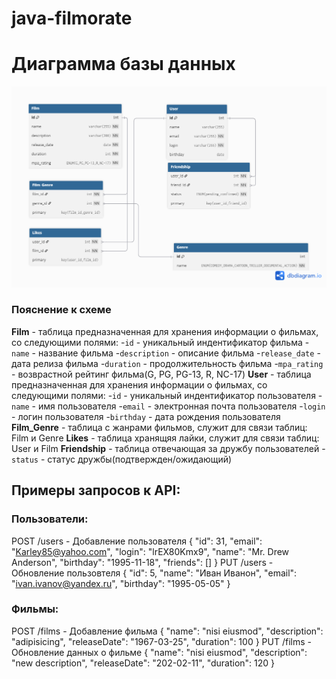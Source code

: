 # java-filmorate
# Диаграмма базы данных

![Диаграмма базы данных](Filmorate_database.png)

### Пояснение к схеме
**Film** - таблица предназначенная для хранения информации о фильмах, со следующими полями:
-`id` - уникальный индентификатор фильма
-`name` - название фильма
-`description` - описание фильма
-`release_date` - дата релиза фильма 
-`duration` - продолжительность фильма
-`mpa_rating` - возврастной рейтинг фильма(G, PG, PG-13, R, NC-17) 
**User** - таблица предназначенная для хранения информации о фильмах, со следующими полями:
-`id` - уникальный индентификатор пользователя
-`name` - имя пользователя
-`email` - электронная почта пользователя
-`login` - логин пользователя 
-`birthday` - дата рождения пользователя
**Film_Genre** - таблица с жанрами фильмов, cлужит для связи таблиц: Film и Genre
**Likes** - таблица хранящяя лайки, служит для связи таблиц: User и Film
**Friendship** - таблица отвечающая за дружбу пользователей
-`status` - статус дружбы(подтвержден/ожидающий)

## Примеры запросов к API:
### Пользователи:
POST /users - Добавление пользователя
{
    "id": 31,
    "email": "Karley85@yahoo.com",
    "login": "lrEX80Kmx9",
    "name": "Mr. Drew Anderson",
    "birthday": "1995-11-18",
    "friends": []
}
PUT /users - Обновление пользовтеля
{
"id": 5,
  "name": "Иван Иванон",
  "email": "ivan.ivanov@yandex.ru",
  "birthday": "1995-05-05"
  }
### Фильмы:
POST /films - Добавление фильма
{
  "name": "nisi eiusmod",
  "description": "adipisicing",
  "releaseDate": "1967-03-25",
  "duration": 100
}
PUT /films - Обновление данных о фильме
{
  "name": "nisi eiusmod",
  "description": "new description",
  "releaseDate": "202-02-11",
  "duration": 120
}
